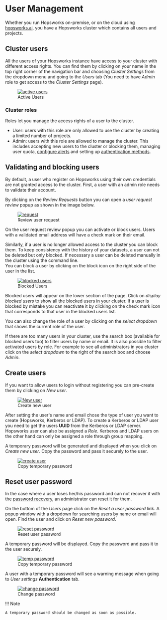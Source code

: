 # User Management
Whether you run Hopsworks on-premise, or on the cloud using [hopsworks.ai](https://managed.hopsworks.ai), 
you have a Hopsworks cluster which contains all users and projects.

## Cluster users
All the users of your Hopsworks instance have access to your cluster with different access rights. 
You can find them by clicking on your name in the top right corner of the navigation bar and choosing _Cluster 
Settings_ from the dropdown menu and going to the _Users_ tab (You need to have _Admin_ role to get access to the 
_Cluster Settings_ page).

<figure>
  <a  href="../../assets/images/admin/user-management/active-users.png">
    <img src="../../assets/images/admin/user-management/active-users.png" alt="active users" />
  </a>
  <figcaption>Active Users</figcaption>
</figure>

### Cluster roles

Roles let you manage the access rights of a user to the cluster.

- User: users with this role are only allowed to use the cluster by creating a limited number of projects.
- Admin: users with this role are allowed to manage the cluster. This includes accepting new users to the cluster or 
  blocking them, managing user quota, [configure alerts](./alert.md) and setting up [authentication methods](./auth.md).  

## Validating and blocking users
By default, a user who register on Hopsworks using their own credentials are not granted access to the cluster. 
First, a user with an admin role needs to validate their account.

By clicking on the _Review Requests_ button you can open a _user request review_ popup as shown in the image below.

<figure>
  <a  href="../../assets/images/admin/user-management/user-request-review.png">
    <img src="../../assets/images/admin/user-management/user-request-review.png" alt="request" />
  </a>
  <figcaption>Review user request</figcaption>
</figure>

On the user request review popup you can activate or block users. Users with a validated email address will have a 
check mark on their email.  

Similarly, if a user is no longer allowed access to the cluster you can block them. To keep consistency with the
history of your datasets, a user can not be deleted but only blocked. If necessary a user can be 
deleted manually in the cluster using the command line.  
You can block a user by clicking on the block icon on the right side of the user in the list.

<figure>
  <a  href="../../assets/images/admin/user-management/blocked-users.png">
    <img src="../../assets/images/admin/user-management/blocked-users.png" alt="blocked users" />
  </a>
  <figcaption>Blocked Users</figcaption>
</figure>

Blocked users will appear on the lower section of the page. Click on _display blocked users_ to show all the blocked 
users in your cluster. If a user is blocked by mistake you can reactivate it by clicking on the check mark icon 
that corresponds to that user in the blocked users list. 

You can also change the role of a user by clicking on the _select dropdown_ that shows the current role of the user.

If there are too many users in your cluster, use the search box (available for blocked users too) to filter users by 
name or email. It is also possible to filter activated users by role. For example to see all administrators in you 
cluster click on the _select dropdown_ to the right of the search box and choose _Admin_. 

## Create users 

If you want to allow users to login without registering you can pre-create them by clicking on _New user_.

<figure>
  <a  href="../../assets/images/admin/user-management/new-user.png">
    <img src="../../assets/images/admin/user-management/new-user.png" alt="New user" />
  </a>
  <figcaption>Create new user</figcaption>
</figure>

After setting the user's name and email chose the type of user you want to create (Hopsworks, Kerberos or LDAP). To 
create a Kerberos or LDAP user you need to get the users **UUID** from the Kerberos or LDAP server. Hopsworks user 
can also be assigned a _Role_. Kerberos and LDAP users on the other hand can only be assigned a role through group 
mapping.

A temporary password will be generated and displayed when you click on _Create new user_. Copy the password and pass 
it securely to the user. 

<figure>
  <a  href="../../assets/images/admin/user-management/create-user.png">
    <img src="../../assets/images/admin/user-management/create-user.png" alt="create user" />
  </a>
  <figcaption>Copy temporary password</figcaption>
</figure>

## Reset user password

In the case where a user loses her/his password and can not recover it with the 
[password recovery](../compute/auth/recoverPassword.md), an administrator can reset it for them.

On the bottom of the _Users_ page click on the _Reset a user password_ link. A popup window with a dropdown for 
searching users by name or email will open. Find the user and click on _Reset new password_.
<figure>
  <a  href="../../assets/images/admin/user-management/reset-password.png">
    <img src="../../assets/images/admin/user-management/reset-password.png" alt="reset password" />
  </a>
  <figcaption>Reset user password</figcaption>
</figure>

A temporary password will be displayed. Copy the password and pass it to the user securely.

<figure>
  <a  href="../../assets/images/admin/user-management/temp-password.png">
    <img src="../../assets/images/admin/user-management/temp-password.png" alt="temp password" />
  </a>
  <figcaption>Copy temporary password</figcaption>
</figure>

A user with a temporary password will see a warning message when going to _User settings_ **Authentication** tab.

<figure>
  <a  href="../../assets/images/admin/user-management/change-password.png">
    <img src="../../assets/images/admin/user-management/change-password.png" alt="change password" />
  </a>
  <figcaption>Change password</figcaption>
</figure>

!!! Note

    A temporary password should be changed as soon as possible.